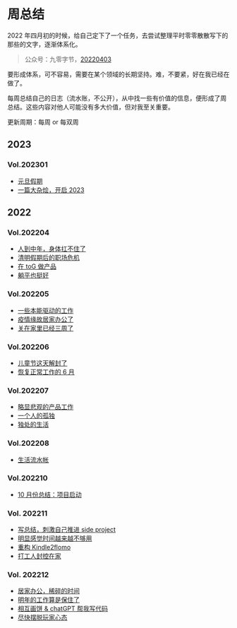 # 周总结

2022 年四月初的时候，给自己定下了一个任务，去尝试整理平时零零散散写下的那些的文字，逐渐体系化。

> 公众号：九零字节，[20220403](https://mp.weixin.qq.com/s?__biz=MjM5MDQ4NjUwMg==&mid=2649198650&idx=1&sn=055826498a76d853d860a2fb9be181e4&chksm=be572ab38920a3a562f93fa3c6c7b555f7275cf63923ec2af1ad22673f435165ab8c3f418ba0&token=1477101111&lang=zh_CN#rd)

要形成体系，可不容易，需要在某个领域的长期坚持。难，不要紧，好在我已经在做了。

每周总结自己的日志（流水账，不公开），从中找一些有价值的信息，便形成了周总结。这些内容对他人可能没有多大价值，但对我至关重要。

更新周期：每周 or 每双周

## 2023

### Vol.202301

- [元旦假期](2023/2023-01-03-new-year.md)
- [一篇大杂烩，开启 2023](2023/2023-02-10-2023-first.md)

## 2022

### Vol.202204

- [人到中年，身体扛不住了](2022/2022-04-03-week-summary.md)
- [清明假期后的职场危机](2022/2022-04-11-week-summary.md)
- [在 toG 做产品](2022/2022-04-18-week-summary.md)
- [躺平也挺好](2022/2022-04-25-week-summary.md)

### Vol.202205

- [一些本能驱动的工作](2022/2022-05-08-week-summary.md)
- [疫情缘故居家办公了](2022/2022-05-16-week-summary.md)
- [关在家里已经三周了](2022/2022-05-29-week-summary.md)

### Vol.202206

- [儿童节这天解封了](2022/2022-06-05-week-summary.md)
- [恢复正常工作的 6 月](2022/2022-06-26-week-summary.md)

### Vol.202207

- [略显悲观的产品工作](2022/2022-07-03-week-summary.md)
- [一个人的孤独](2022/2022-07-13-week-summary.md)
- [独处的生活](2022/2022-07-31-week-summary.md)

### Vol.202208

- [生活流水帐](2022/2022-08-14-week-summary.md)

### Vol.202210

- [10 月份总结：项目启动](2022/2022-11-01-summary-about-october.md)

### Vol. 202211

- [写总结，刺激自己推进 side project](2022/2022-11-07-week-summary.md)
- [明显感觉时间越来越不够用](2022/2022-11-12-week-summary.md)
- [重构 Kindle2flomo](2022/2022-11-20-week-summary.md)
- [打工人封控在家](2022/2022-11-26-week-summary.md)

### Vol. 202212

- [居家办公，稀碎的时间](2022/2022-12-04-week-summary.md)
- [明年的工作算是保住了](2022/2022-12-11-week-summary.md)
- [相互画饼 & chatGPT 帮我写代码](2022/2022-12-18-week-summary.md)
- [尽快摆脱玩家心态](2022/2022-12-25-week-summary.md)
